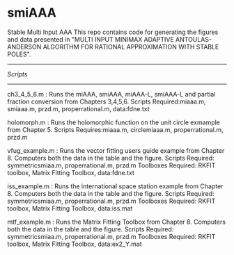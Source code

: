 # smiAAA
Stable Multi Input AAA
This repo contains code for generating the figures and data presented in "MULTI INPUT MINIMAX ADAPTIVE ANTOULAS-ANDERSON ALGORITHM
FOR RATIONAL APPROXIMATION WITH STABLE POLES".
*********
*Scripts*
*********
ch3_4_5_6.m : Runs the miAAA, smiAAA, miAAA-L, smiAAA-L and partial fraction conversion from Chapters 3,4,5,6.
Scripts Required:miaaa.m, smiaaa.m, przd.m, properrational.m, 
data:fdne.txt

holomorph.m : Runs the holomorphic function on the unit circle exmample from Chapter 5.
Scripts Requires:miaaa.m, circlemiaaa.m, properrational.m, przd.m

vfug_example.m : Runs the vector fitting users guide example from Chapter 8. Computers both the data in the table and the figure.
Scripts Required: symmetricsmiaa.m, properrational.m, przd.m
Toolboxes Required: RKFIT toolbox, Matrix Fitting Toolbox,
data:fdne.txt

iss_example.m : Runs the international space station example from Chapter 8. Computers both the data in the table and the figure.
Scripts Required: symmetricsmiaa.m, properrational.m, przd.m
Toolboxes Required: RKFIT toolbox, Matrix Fitting Toolbox,
data:iss.mat

mtf_example.m : Runs the Matrix Fitting Toolbox from Chapter 8. Computers both the data in the table and the figure.
Scripts Required: symmetricsmiaa.m, properrational.m, przd.m
Toolboxes Required: RKFIT toolbox, Matrix Fitting Toolbox,
data:ex2_Y.mat